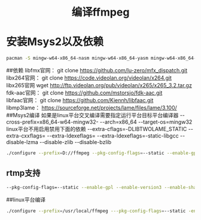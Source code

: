 # <center>编译ffmpeg
# 安装Msys2以及依赖
```bash
pacman -S mingw-w64-x86_64-nasm mingw-w64-x86_64-yasm mingw-w64-x86_64-cmake base-devel mingw-w64-x86_64-toolchain
```
##依赖
libfmx官网：  git clone https://github.com/lu-zero/mfx_dispatch.git  
libx264官网： git clone https://code.videolan.org/videolan/x264.git  
libx265官网   wget http://ftp.videolan.org/pub/videolan/x265/x265_3.2.tar.gz  
fdk-aac官网： git clone https://github.com/mstorsjo/fdk-aac.git  
libfaac官网： git clone https://github.com/Kiennh/libfaac.git  
libmp3lame： https://sourceforge.net/projects/lame/files/lame/3.100/  
##Msys2编译
 如果是linux平台交叉编译需要指定运行平台目标平台编译器 --cross-prefix=x86_64-w64-mingw32- --arch=x86_64 --target-os=mingw32  
 linux平台不用启用禁用下面的依赖 --extra-cflags=-DLIBTWOLAME_STATIC --extra-cxxflags= --extra-ldexeflags= --extra-ldexeflags=-static-libgcc --disable-lzma --disable-zlib --disable-bzlib 

```bash
./configure --prefix=D://ffmpeg --pkg-config-flags=--static --enable-gpl --enable-version3 --enable-shared --enable-static --enable-sdl2 --enable-libx264 --enable-libx265 --enable-libmp3lame --enable-libfdk-aac --enable-libmfx --enable-encoder=h264_qsv --enable-decoder=h264_qsv --enable-nonfree --enable-libvpx --enable-encoder=libvpx_vp8 --enable-encoder=libvpx_vp9 --enable-decoder=vp8 --enable-decoder=vp9 --enable-parser=vp8 --enable-parser=vp9 --extra-cflags=-DLIBTWOLAME_STATIC --extra-cxxflags= --extra-ldexeflags= --extra-ldexeflags=-static-libgcc  --disable-lzma --disable-zlib --disable-bzlib
```
## rtmp支持
```bash
--pkg-config-flags=--static --enable-gpl --enable-version3 --enable-shared --enable-static --enable-sdl2 --enable-libx264 --enable-libx265  --enable-parser=libx264 --enable-decoder=libx264 --enable-demuxer=libx264 --enable-encoder=libx264 --enable-muxer=libx264 --enable-parser=libx265 --enable-decoder=libx265 --enable-demuxer=libx265 --enable-encoder=libx265 --enable-muxer=libx265 --enable-libmp3lame --enable-libfdk-aac --enable-libmfx --enable-encoder=h264_qsv --enable-decoder=h264_qsv --enable-nonfree --enable-libvpx --enable-encoder=libvpx_vp8 --enable-encoder=libvpx_vp9 --enable-decoder=vp8 --enable-decoder=vp9 --enable-parser=vp8 --enable-parser=vp9 --enable-protocol=rtmp --enable-demuxer=rtmp --enable-muxer=rtmp --enable-protocol=rtsp --enable-demuxer=rtsp --enable-muxer=rtsp --enable-demuxer=flv --enable-muxer=flv --enable-muxer=mp4 --enable-demuxer=mp4 --enable-gcrypt --enable-gmp --enable-openssl --extra-cflags=-DLIBTWOLAME_STATIC --extra-cxxflags= --extra-ldexeflags= --extra-ldexeflags=-static-libgcc --enable-lzma --enable-zlib --enable-bzlib
```
##linux平台编译
```bash
./configure --prefix=/usr/local/ffmpeg ---pkg-config-flags=--static -enable-gpl --enable-version3 --enable-shared --enable-static --enable-sdl2 --enable-libx264 --enable-libx265 --enable-libmp3lame --enable-libfdk-aac --enable-libmfx --enable-encoder=h264_qsv --enable-decoder=h264_qsv --enable-nonfree --enable-libvpx --enable-encoder=libvpx_vp8 --enable-encoder=libvpx_vp9 --enable-decoder=vp8 --enable-decoder=vp9 --enable-parser=vp8 --enable-parser=vp9 --enable-lzma --enable-zlib --enable-bzlib
```
